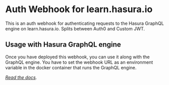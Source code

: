 # Auth Webhook for learn.hasura.io

This is an auth webhook for authenticating requests to the Hasura GraphQL engine on learn.hasura.io. Splits between Auth0 and Custom JWT.

## Usage with Hasura GraphQL engine

Once you have deployed this webhook, you can use it along with the GraphQL engine. You have to set the webhook URL as an environment variable in the docker container that runs the GraphQL engine.

*[Read the docs](https://docs.hasura.io/1.0/graphql/manual/auth/webhook.html).*
